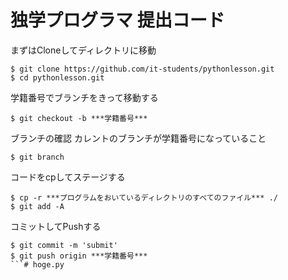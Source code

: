 # 独学プログラマ 提出コード

まずはCloneしてディレクトリに移動

```
$ git clone https://github.com/it-students/pythonlesson.git
$ cd pythonlesson.git
```


学籍番号でブランチをきって移動する

```
$ git checkout -b ***学籍番号***
```

ブランチの確認 カレントのブランチが学籍番号になっていること

```
$ git branch
```

コードをcpしてステージする

```
$ cp -r ***プログラムをおいているディレクトリのすべてのファイル*** ./
$ git add -A
```

コミットしてPushする

```
$ git commit -m 'submit'
$ git push origin ***学籍番号***
```# hoge.py
